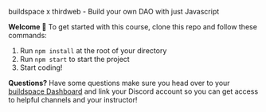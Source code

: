 buildspace x thirdweb - Build your own DAO with just Javascript

**Welcome 👋**
To get started with this course, clone this repo and follow these commands:

1. Run `npm install` at the root of your directory
2. Run `npm start` to start the project
3. Start coding!

**Questions?**
Have some questions make sure you head over to your [buildspace Dashboard](https://app.buildspace.so/projects/COb520aae3-7925-42f4-a5e7-eaf718933766) and link your Discord account so you can get access to helpful channels and your instructor!
